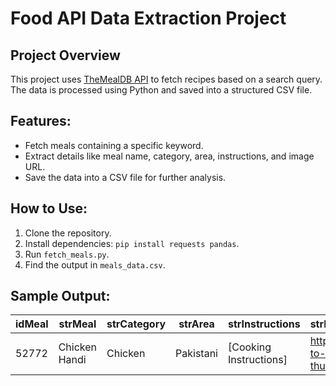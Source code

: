 # Food API Data Extraction Project

## Project Overview
This project uses [TheMealDB API](https://www.themealdb.com/api.php) to fetch recipes based on a search query.
 The data is processed using Python and saved into a structured CSV file.

## Features:
- Fetch meals containing a specific keyword.
- Extract details like meal name, category, area, instructions, and image URL.
- Save the data into a CSV file for further analysis.

## How to Use:
1. Clone the repository.
2. Install dependencies: `pip install requests pandas`.
3. Run `fetch_meals.py`.
4. Find the output in `meals_data.csv`.

## Sample Output:
| idMeal   | strMeal         | strCategory | strArea    | strInstructions          | strMealThumb                 |
|----------|-----------------|-------------|------------|--------------------------|------------------------------|
| 52772    | Chicken Handi   | Chicken     | Pakistani  | [Cooking Instructions]   | https://link-to-thumbnail.jpg|

